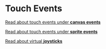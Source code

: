 # Touch Events

[Read about touch events under **canvas events**](../docs/Events/2.%20Canvas%20Events.md)

[Read about touch events under **sprite events**](../docs/Events/3.%20Sprite%20Events.md)

[Read about virtual **joysticks**](4.%20Joysticks.md)
